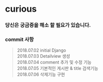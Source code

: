 # curious  
### 당신은 궁금증을 해소 할 필요가 있습니다.



### commit 사항
> 2018.07.02 initial Django  
> 2018.07.03 Detailview 생성  
> 2018.07.04 comment 추가 및 수정 기능  
> 2018.07.05 기본적인 게시판 & title 검색기능  
> 2018.07.06 삭제기능 구현
